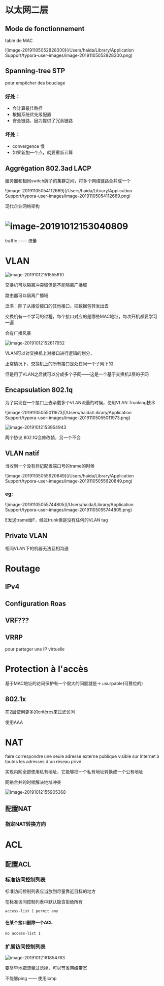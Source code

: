 # 以太网二层

## Mode de fonctionnement

table de MAC

![image-20191105052828300](/Users/haida/Library/Application Support/typora-user-images/image-20191105052828300.png)

## Spanning-tree STP

pour empêcher des bouclage

### 好处：

* 会计算最佳路径
* 根据系统优先级配置
* 安全链路，因为提供了冗余链路

### 坏处：

* convergence 慢
* 如果新加一个点，就要重新计算

## Aggrégation 802.3ad LACP

服务器和相同switch牌子的集群之间，将多个网络链路合并成一个

![image-20191105054112669](/Users/haida/Library/Application Support/typora-user-images/image-20191105054112669.png)

现代企业网络架构

# ![image-20191012153040809](../img/image-20191012153040809.png)

traffic —— 流量

# VLAN

![image-20191012151555610](../img/image-20191012151555610.png)

交换机可以隔离冲突域但是不能隔离广播域

路由器可以隔离广播域

泛洪：除了从接受接口的其他接口，把数据包转发出去

交换机有一个学习的过程，每个接口对应的是哪些MAC地址，每次开机都要学习一遍

会有广播风暴

![image-20191012152617952](../img/image-20191012152617952.png)

VLAN可以对交换机上对接口进行逻辑的划分，

正常情况下，交换机上的所有接口是处在同一个子网下的

但是用了VLAN之后就可以分成多个子网——这是一个基于交换机2层的子网

## Encapsulation 802.1q

为了实现在一个接口上去承载多个VLAN流量的时候，使用VLAN Trunking技术

![image-20191105055011973](/Users/haida/Library/Application Support/typora-user-images/image-20191105055011973.png)

![image-20191012153954943](../img/image-20191012153954943.png)

两个协议 802.1Q会修改帧，另一个不会

## VLAN natif

当收到一个没有标记配置端口号的trame的时候

![image-20191105055620849](/Users/haida/Library/Application Support/typora-user-images/image-20191105055620849.png)

### eg:

![image-20191105055744805](/Users/haida/Library/Application Support/typora-user-images/image-20191105055744805.png)

E发送trame给F，经过trunk但是没有任何的VLAN tag

## Private VLAN

相同VLAN下的机器无法互相沟通

# Routage

## IPv4

## Configuration Roas

## VRF???

## VRRP

pour partager une IP virtuelle

# Protection à l'accès

基于MAC地址的访问保护有一个很大的问题就是-> usurpable(可篡位的)

## 802.1x

在2层使用更多的critères来过滤访问

使用AAA

# NAT

faire correspondre une seule adresse externe publique visible sur Internet à toutes les adresses d'un réseau privé

实现内网全部使用私有地址，它能够把一个私有地址转换成一个公有地址

网络合并的时候解决地址冲突

![image-20191012155905368](../img/image-20191012155905368.png)

## 配置NAT

### 指定NAT转换方向



# ACL

## 配置ACL

### 标准访问控制列表

标准访问控制列表应当放到尽量靠近目标的地方

在标准访问控制列表中默认隐含拒绝所有

```shell
access-list 1 permit any
```

#### 在某个接口删除一个ACL

```shell
no access-list 1
```





### 扩展访问控制列表

![image-20191012161854763](../img/image-20191012161854763.png)

要尽早地把流量过滤掉，可以节省网络带宽

不能够ping —— 使用icmp 